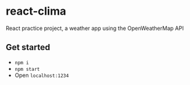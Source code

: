 # react-clima
React practice project, a weather app using the OpenWeatherMap API

## Get started

* ```npm i```
* ```npm start```
* Open  ```localhost:1234```

